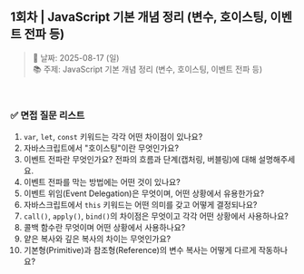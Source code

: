 ## 1회차 | JavaScript 기본 개념 정리 (변수, 호이스팅, 이벤트 전파 등)

> 📅 날짜: 2025-08-17 (일) <br/>
> 📚 주제: JavaScript 기본 개념 정리 (변수, 호이스팅, 이벤트 전파 등)

<br/>

### ✅ 면접 질문 리스트

1. `var`, `let`, `const` 키워드는 각각 어떤 차이점이 있나요?
2. 자바스크립트에서 "호이스팅"이란 무엇인가요?
3. 이벤트 전파란 무엇인가요? 전파의 흐름과 단계(캡처링, 버블링)에 대해 설명해주세요.
4. 이벤트 전파를 막는 방법에는 어떤 것이 있나요?
5. 이벤트 위임(Event Delegation)은 무엇이며, 어떤 상황에서 유용한가요?
6. 자바스크립트에서 `this` 키워드는 어떤 의미를 갖고 어떻게 결정되나요?
7. `call()`, `apply()`, `bind()`의 차이점은 무엇이고 각각 어떤 상황에서 사용하나요?
8. 콜백 함수란 무엇이며 어떤 상황에서 사용하나요?
9. 얕은 복사와 깊은 복사의 차이는 무엇인가요?
10. 기본형(Primitive)과 참조형(Reference)의 변수 복사는 어떻게 다르게 작동하나요?

<br/>
